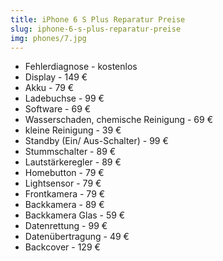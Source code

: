 ```yaml
---
title: iPhone 6 S Plus Reparatur Preise
slug: iphone-6-s-plus-reparatur-preise
img: phones/7.jpg
---
```


- Fehlerdiagnose - kostenlos
- Display - 149 €
- Akku - 79 €
- Ladebuchse - 99 €
- Software - 69 €
- Wasserschaden, chemische Reinigung - 69 €
- kleine Reinigung - 39 €
- Standby (Ein/ Aus-Schalter) - 99 €
- Stummschalter - 89 €
- Lautstärkeregler - 89 €
- Homebutton - 79 €
- Lightsensor - 79 €
- Frontkamera - 79 €
- Backkamera - 89 €
- Backkamera Glas - 59 €
- Datenrettung - 99 €
- Datenübertragung - 49 €
- Backcover - 129 €
